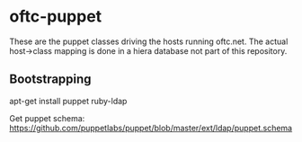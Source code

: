 oftc-puppet
===========

These are the puppet classes driving the hosts running oftc.net. The actual
host->class mapping is done in a hiera database not part of this repository.

Bootstrapping
-------------

apt-get install puppet ruby-ldap

Get puppet schema: https://github.com/puppetlabs/puppet/blob/master/ext/ldap/puppet.schema
